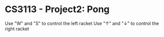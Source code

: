 # CS3113 - Project2: Pong
Use "W" and "S" to control the left racket
Use "↑" and "↓" to control the right racket

